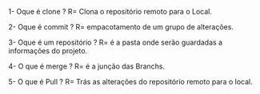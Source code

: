 1- Oque é clone ?
R= Clona o repositório remoto para o Local.

2- Oque é commit ?
R= empacotamento de um grupo de alterações.

3- Oque é um repositório ?
R= é a pasta onde serão guardadas a informações do projeto.

4- O que é merge ?
R= é a junção das Branchs.

5- O que é Pull ?
R= Trás as alterações do repositório remoto para o local.